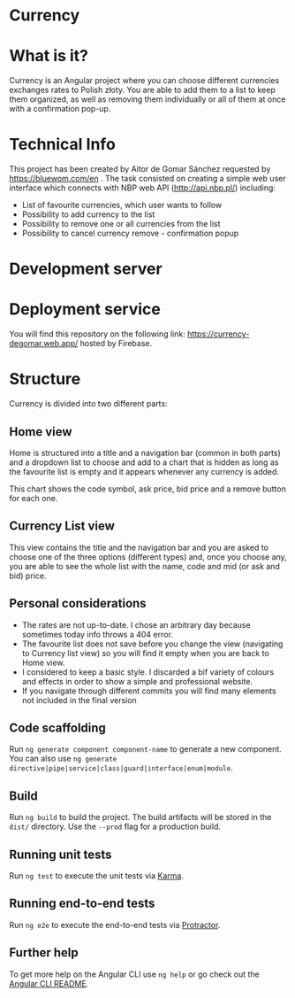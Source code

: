 # Currency

# What is it?

Currency is an Angular project where you can choose different currencies exchanges rates to Polish złoty. You are able to add them to a list to keep them organized, as well as removing them individually or all of them at once with a confirmation pop-up.

# Technical Info

This project has been created by Aitor de Gomar Sánchez requested by https://bluewom.com/en . The task consisted on creating a simple web user interface which connects with NBP web API (http://api.nbp.pl/) including:
* List of favourite currencies, which user wants to follow
* Possibility to add currency to the list
* Possibility to remove one or all currencies from the list
* Possibility to cancel currency remove - confirmation popup

# Development server
# Deployment service

You will find this repository on the following link: https://currency-degomar.web.app/ hosted by Firebase.

# Structure

Currency is divided into two different parts:

## Home view

Home is structured into a title and a navigation bar (common in both parts) and a dropdown list to choose and add to a chart that is hidden as long as the favourite list is empty and it appears whenever any currency is added.

This chart shows the code symbol, ask price, bid price and a remove button for each one.

## Currency List view

This view contains the title and the navigation bar and you are asked to choose one of the three options (different types) and, once you choose any, you are able to see the whole list with the name, code and mid (or ask and bid) price.

## Personal considerations

* The rates are not up-to-date. I chose an arbitrary day because sometimes today info throws a 404 error.
* The favourite list does not save before you change the view (navigating to Currency list view) so you will find it empty when you are back to Home view.
* I considered to keep a basic style. I discarded a bif variety of colours and effects in order to show a simple and professional website.
* If you navigate through different commits you will find many elements not included in the final version

## Code scaffolding

Run `ng generate component component-name` to generate a new component. You can also use `ng generate directive|pipe|service|class|guard|interface|enum|module`.

## Build

Run `ng build` to build the project. The build artifacts will be stored in the `dist/` directory. Use the `--prod` flag for a production build.

## Running unit tests

Run `ng test` to execute the unit tests via [Karma](https://karma-runner.github.io).

## Running end-to-end tests

Run `ng e2e` to execute the end-to-end tests via [Protractor](http://www.protractortest.org/).

## Further help

To get more help on the Angular CLI use `ng help` or go check out the [Angular CLI README](https://github.com/angular/angular-cli/blob/master/README.md).
